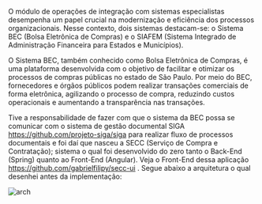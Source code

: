 O módulo de operações de integração com sistemas especialistas desempenha um papel crucial na modernização e eficiência dos processos organizacionais. Nesse contexto, dois sistemas destacam-se: o Sistema BEC (Bolsa Eletrônica de Compras) e o SIAFEM (Sistema Integrado de Administração Financeira para Estados e Municípios).

O Sistema BEC, também conhecido como Bolsa Eletrônica de Compras, é uma plataforma desenvolvida com o objetivo de facilitar e otimizar os processos de compras públicas no estado de São Paulo. Por meio do BEC, fornecedores e órgãos públicos podem realizar transações comerciais de forma eletrônica, agilizando o processo de compra, reduzindo custos operacionais e aumentando a transparência nas transações.

Tive a responsabilidade de fazer com que o sistema da BEC possa se comunicar com o sistema de gestâo documental SIGA https://github.com/projeto-siga/siga para realizar fluxo de processos documentais e foi daí que nasceu a SECC (Serviço de Compra e Contratação); sistema o qual foi desenvolvido do zero tanto o Back-End (Spring) quanto ao Front-End (Angular). Veja o Front-End dessa aplicação https://github.com/gabrielfilipy/secc-ui . Segue abaixo a arquitetura o qual desenhei antes da implementação:

![arch](https://github.com/gabrielfilipy/secc-api/assets/73559672/d270a75e-7e6b-4d56-887e-5b97104f22fb)
